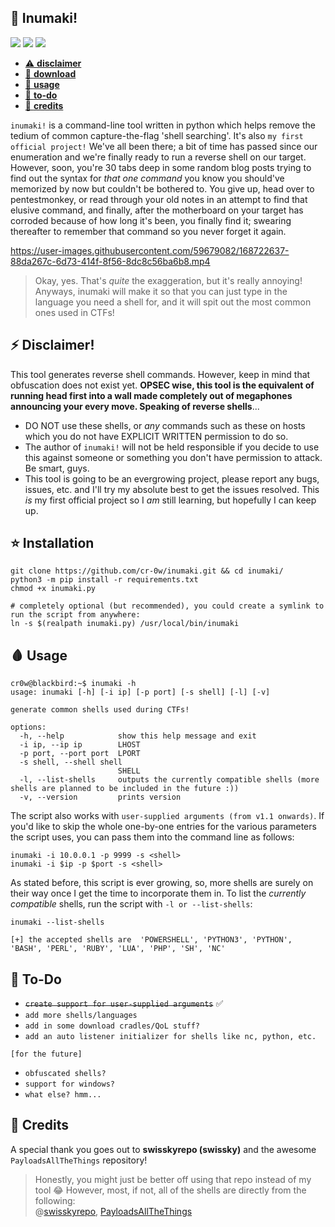 ## 🦴 Inumaki! 
<img src='https://img.shields.io/badge/NeoVim-%2357A143.svg?&style=for-the-badge&logo=neovim&logoColor=white'/> <img src ='https://img.shields.io/badge/Python-FFD43B?style=for-the-badge&logo=python&logoColor=blue'/> <img src='https://img.shields.io/badge/Kali_Linux-557C94?style=for-the-badge&logo=kali-linux&logoColor=white'/> 

- [⚠️ **disclaimer**](https://github.com/cr-0w/inumaki#-disclaimer)
- [💽 **download**](https://github.com/cr-0w/inumaki#-installation)
- [🎉 **usage**](https://github.com/cr-0w/inumaki#-usage)
- [📜 **to-do**](https://github.com/cr-0w/inumaki#-to-do)
- [💖 **credits**](https://github.com/cr-0w/inumaki#-credits)

`inumaki!` is a command-line tool written in python which helps remove the tedium of common capture-the-flag 'shell searching'. It's also `my first official project!` We've all been there; a bit of time has passed since our enumeration and we're finally ready to run a reverse shell on our target. However, soon, you're 30 tabs deep in some random blog posts trying to find out the syntax for *that one command* you know you should've memorized by now but couldn't be bothered to. You give up, head over to pentestmonkey, or read through your old notes in an attempt to find that elusive command, and finally, after the motherboard on your target has corroded because of how long it's been, you finally find it; swearing thereafter to remember that command so you never forget it again.

https://user-images.githubusercontent.com/59679082/168722637-88da267c-6d73-414f-8f56-8dc8c56ba6b8.mp4

> Okay, yes. That's *quite* the exaggeration, but it's really annoying! Anyways, inumaki will make it so that you can just type in the language you need a shell for, and it will spit out the most common ones used in CTFs!

## ⚡ Disclaimer! 
This tool generates reverse shell commands. However, keep in mind that obfuscation does not exist yet. **OPSEC wise, this tool is the equivalent of running head first into a wall made completely out of megaphones announcing your every move. Speaking of reverse shells**...

- DO NOT use these shells, or *any* commands such as these on hosts which you do not have EXPLICIT WRITTEN permission to do so.
- The author of `inumaki!` will not be held responsible if you decide to use this against someone or something you don't have permission to attack. Be smart, guys.
- This tool is going to be an evergrowing project, please report any bugs, issues, etc. and I'll try my absolute best to get the issues resolved. This *is* my first official project so I *am* still learning, but hopefully I can keep up.

## ⭐ Installation
```
git clone https://github.com/cr-0w/inumaki.git && cd inumaki/
python3 -m pip install -r requirements.txt
chmod +x inumaki.py

# completely optional (but recommended), you could create a symlink to run the script from anywhere:
ln -s $(realpath inumaki.py) /usr/local/bin/inumaki
```
## 🩸 Usage 
```
cr0w@blackbird:~$ inumaki -h
usage: inumaki [-h] [-i ip] [-p port] [-s shell] [-l] [-v]

generate common shells used during CTFs!

options:
  -h, --help            show this help message and exit
  -i ip, --ip ip        LHOST
  -p port, --port port  LPORT
  -s shell, --shell shell
                        SHELL
  -l, --list-shells     outputs the currently compatible shells (more shells are planned to be included in the future :))
  -v, --version         prints version
```
The script also works with `user-supplied arguments (from v1.1 onwards)`. If you'd like to skip the whole one-by-one entries for the various parameters the script uses, you can pass them into the command line as follows:
```
inumaki -i 10.0.0.1 -p 9999 -s <shell>
inumaki -i $ip -p $port -s <shell>
```
As stated before, this script is ever growing, so, more shells are surely on their way once I get the time to incorporate them in. To list the *currently compatible* shells, run the script with `-l or --list-shells`:
```
inumaki --list-shells

[+] the accepted shells are  'POWERSHELL', 'PYTHON3', 'PYTHON', 'BASH', 'PERL', 'RUBY', 'LUA', 'PHP', 'SH', 'NC'
```

## 📑 To-Do 
- <del>`create support for user-supplied arguments`</del> ✅ 
- `add more shells/languages`
- `add in some download cradles/QoL stuff?`
- `add an auto listener initializer for shells like nc, python, etc.`

```
[for the future]
```

- `obfuscated shells?` <br>
- `support for windows?`
- `what else? hmm...`

## 💖 Credits 
A special thank you goes out to **swisskyrepo (swissky)** and the awesome `PayloadsAllTheThings` repository!
> Honestly, you might just be better off using that repo instead of my tool 😂 However, most, if not, all of the shells are directly from the following:</br>
@[swisskyrepo](https://github.com/swisskyrepo),
[PayloadsAllTheThings](https://github.com/swisskyrepo/PayloadsAllTheThings/blob/master/Methodology%20and%20Resources/Reverse%20Shell%20Cheatsheet.md)
